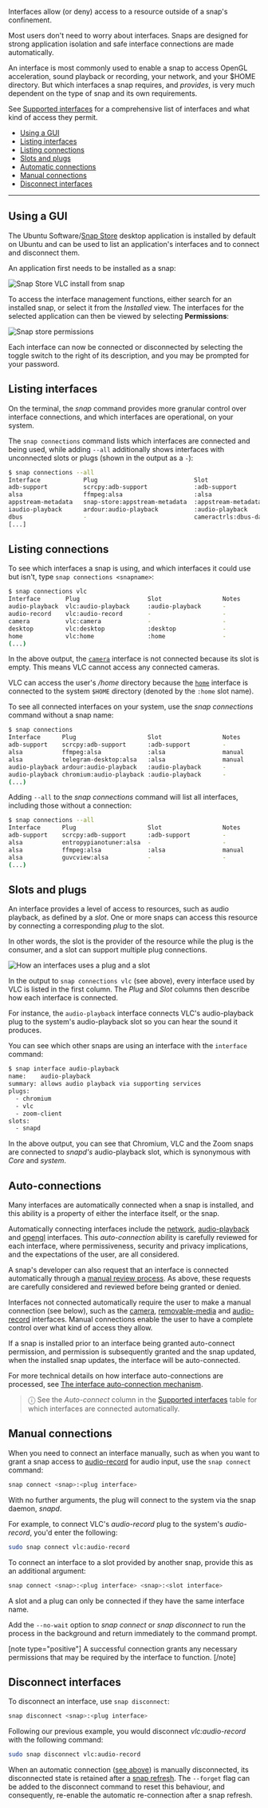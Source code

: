 Interfaces allow (or deny) access to a resource outside of a snap's confinement.

Most users don't need to worry about interfaces. Snaps are designed for strong application isolation and safe interface connections are made automatically. 

An interface is most commonly used to enable a snap to access OpenGL acceleration, sound playback or recording, your network, and your $HOME directory. But which interfaces a snap requires, and *provides*, is very much dependent on the type of snap and its own requirements.

See [Supported interfaces](/t/supported-interfaces/7744) for a comprehensive list of interfaces and what kind of access they permit.

- [Using a GUI](#heading--snap-store)
- [Listing interfaces](#heading--listing)
- [Listing connections](#heading--listing-connections)
- [Slots and plugs](#heading--slots-plugs)
- [Automatic connections](#heading--auto-connections)
- [Manual connections](#heading--manual-connections)
- [Disconnect interfaces](#heading--disconnect)

---

<h2 id='heading--snap-store'>Using a GUI</h2>

The Ubuntu Software/[Snap Store](https://snapcraft.io/snap-store) desktop application is installed by default on Ubuntu and can be used to list an application's interfaces and to connect and disconnect them.

An application first needs to be installed as a snap:

![Snap Store VLC install from snap](https://assets.ubuntu.com/v1/8905c627-store-01.png)

To access the interface management functions, either search for an installed snap, or select it from the _Installed_ view. The interfaces for the selected application can then be viewed by selecting **Permissions**:

![Snap store permissions](https://assets.ubuntu.com/v1/7fbcf74c-store-04.png)

Each interface can now be connected or disconnected by selecting the toggle switch to the right of its description, and you may be prompted for your password.

<h2 id='heading--listing'>Listing interfaces</h2>

On the terminal, the _snap_ command provides more granular control over interface connections, and which interfaces are operational, on your system.

The `snap connections` command lists which interfaces are connected and being used, while adding `--all` additionally shows interfaces with unconnected slots or plugs (shown in the output as a `-`):

```bash
$ snap connections --all
Interface            Plug                           Slot                     Notes
adb-support          scrcpy:adb-support             :adb-support             -
alsa                 ffmpeg:alsa                    :alsa                    manual
appstream-metadata   snap-store:appstream-metadata  :appstream-metadata      -
iaudio-playback      ardour:audio-playback          :audio-playback          -
dbus                 -                              cameractrls:dbus-daemon  -
[...]
```

<h2 id='heading--listing-connections'>Listing connections</h2>

To see which interfaces a snap is using, and which interfaces it could use but isn't, type `snap connections <snapname>`:

```bash
$ snap connections vlc
Interface       Plug                   Slot                 Notes
audio-playback  vlc:audio-playback     :audio-playback      -
audio-record    vlc:audio-record       -                    -
camera          vlc:camera             -                    -
desktop         vlc:desktop            :desktop             -
home            vlc:home               :home                -
(...)
```

In the above output, the [`camera`](/t/the-home-interface/7838) interface is not connected because its slot is empty. This means VLC cannot access any connected cameras.

VLC can access the user's _/home_ directory because the [`home`](/t/the-home-interface/7838) interface is connected to the system `$HOME` directory (denoted by the `:home` slot name).

To see all connected interfaces on your system, use the _snap connections_ command without a snap name:

```bash
$ snap connections
Interface      Plug                    Slot                 Notes
adb-support    scrcpy:adb-support      :adb-support         -
alsa           ffmpeg:alsa             :alsa                manual
alsa           telegram-desktop:alsa   :alsa                manual
audio-playback ardour:audio-playback   :audio-playback      -
audio-playback chromium:audio-playback :audio-playback      -
(...)
```

Adding `--all` to the _snap connections_ command will list all interfaces, including those without a connection:

```bash
$ snap connections --all
Interface      Plug                    Slot                 Notes
adb-support    scrcpy:adb-support      :adb-support         -
alsa           entropypianotuner:alsa  -                    -
alsa           ffmpeg:alsa             :alsa                manual
alsa           guvcview:alsa           -                    -
(...)
```

<h2 id='heading--slots-plugs'>Slots and plugs</h2>

An interface provides a level of access to resources, such as audio playback, as defined by a *slot*. One or more snaps can access this resource by connecting a corresponding *plug* to the slot.

In other words, the slot is the provider of the resource while the plug is the consumer, and a slot can support multiple plug connections.

![How an interfaces uses a plug and a slot](https://assets.ubuntu.com/v1/59c290a8-snapd-interfaces.png) 

In the output to `snap connections vlc` (see above), every interface used by VLC is listed in the first column. The *Plug* and *Slot* columns then describe how each interface is connected.

For instance, the `audio-playback` interface connects VLC's audio-playback plug to the system's audio-playback slot so you can hear the sound it produces.

You can see which other snaps are using an interface with the `interface` command:

```bash
$ snap interface audio-playback
name:    audio-playback
summary: allows audio playback via supporting services
plugs:
  - chromium
  - vlc
  - zoom-client
slots:
  - snapd
```
In the above output, you can see that Chromium, VLC and the Zoom snaps are connected to _snapd's_ audio-playback slot, which is synonymous with *Core* and *system*.

<h2 id='heading--auto-connections'>Auto-connections</h2>

Many interfaces are automatically connected when a snap is installed, and this ability is a property of either the interface itself, or the snap.

Automatically connecting interfaces include the [network](/t/the-network-interface/7880), [audio-playback](/t/the-audio-playback-interface/13089) and [opengl](/t/the-opengl-interface/7894) interfaces. This _auto-connection_ ability is carefully reviewed for each interface, where permissiveness, security and privacy implications, and the expectations of the user, are all considered.

A snap's developer can also request that an interface is connected automatically through a [manual review process](/t/permission-requests/12822). As above, these requests are carefully considered and reviewed before being granted or denied.

Interfaces not connected automatically require the user to make a manual connection (see below), such as the [camera](/t/the-camera-interface/7776), [removable-media](/t/the-removable-media-interface/7910) and [audio-record](/t/the-audio-record-interface/13090) interfaces. Manual connections enable the user to have a complete control over what kind of access they allow.

If a snap is installed prior to an interface being granted auto-connect permission, and permission is subsequently granted and the snap updated, when the installed snap updates, the interface will be auto-connected.

For more technical details on how interface auto-connections are processed, see [The interface auto-connection mechanism](/t/the-interface-auto-connection-mechanism/20179).

> ⓘ See the _Auto-connect_ column in the [Supported interfaces](/t/supported-interfaces/7744) table for which interfaces are connected automatically.

<h2 id='heading--manual-connections'>Manual connections</h2>

When you need to connect an interface manually, such as when you want to grant a snap access to [audio-record](/t/the-audio-record-interface/13090) for audio input, use the `snap connect` command:

```bash
snap connect <snap>:<plug interface>
```

With no further arguments, the plug will connect to the system via the snap daemon, _snapd_.

For example, to connect VLC's _audio-record_ plug to the system's _audio-record_, you'd enter the following:

```bash
sudo snap connect vlc:audio-record
```

To connect an interface to a slot provided by another snap, provide this as an additional argument:

```bash
snap connect <snap>:<plug interface> <snap>:<slot interface>
```

A slot and a plug can only be connected if they have the same interface name. 

Add the `--no-wait` option to _snap connect_ or _snap disconnect_ to run the process in the background and return immediately to the command prompt.

[note type="positive"]
A successful connection grants any necessary permissions that may be required by the interface to function.
[/note]

<h2 id='heading--disconnect'>Disconnect interfaces</h2>


To disconnect an interface, use `snap disconnect`:

```bash
snap disconnect <snap>:<plug interface>
```

Following our previous example, you would disconnect *vlc:audio-record* with the following command:

```bash
sudo snap disconnect vlc:audio-record
```

When an automatic connection ([see above](#heading--auto-connections)) is manually disconnected, its disconnected state is retained after a [snap refresh](/t/managing-updates/7022). The `--forget` flag can be added to the disconnect command to reset this behaviour, and consequently, re-enable the automatic re-connection after a snap refresh.